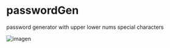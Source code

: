 # passwordGen
password generator with upper lower nums special characters


![imagen](https://user-images.githubusercontent.com/44992155/213055249-d7c9847b-51e4-42f9-b1c2-b153cb623dc7.png)
